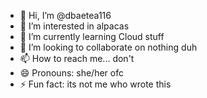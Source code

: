 - 👋 Hi, I’m @dbaetea116
- 👀 I’m interested in alpacas
- 🌱 I’m currently learning Cloud stuff
- 💞️ I’m looking to collaborate on nothing duh
- 📫 How to reach me... don't
- 😄 Pronouns: she/her ofc
- ⚡ Fun fact: its not me who wrote this

<!---
dbaetea116/dbaetea116 is a ✨ special ✨ repository because its `README.md` (this file) appears on your GitHub profile.
You can click the Preview link to take a look at your changes.
--->
